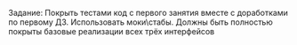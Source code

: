 Задание:
Покрыть тестами код с первого занятия вместе с доработками по первому ДЗ. Использовать моки\стабы. Должны быть полностью покрыты базовые реализации всех трёх интерфейсов